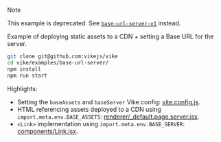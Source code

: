 > [!NOTE]
> This example is deprecated. See [`base-url-server-v1`](../base-url-server-v1/) instead.

Example of deploying static assets to a CDN + setting a Base URL for the server.

```bash
git clone git@github.com:vikejs/vike
cd vike/examples/base-url-server/
npm install
npm run start
```

Highlights:
 - Setting the `baseAssets` and `baseServer` Vike config: [vite.config.js](vite.config.js).
 - HTML referencing assets deployed to a CDN using `import.meta.env.BASE_ASSETS`: [renderer/_default.page.server.jsx](renderer/_default.page.server.jsx).
 - `<Link>` implementation using `import.meta.env.BASE_SERVER`: [components/Link.jsx](components/Link.jsx).

